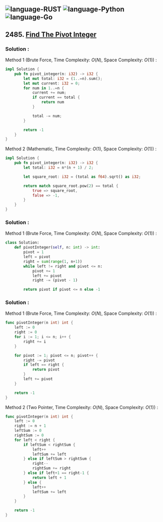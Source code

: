 ![language-RUST](https://img.shields.io/badge/RUST-8d4004?style=for-the-badge&logo=RUST)
![language-Python](https://img.shields.io/badge/Python-ffd43b?style=for-the-badge&logo=PYTHON)
![language-Go](https://img.shields.io/badge/Go-00add8?style=for-the-badge&logo=GO&logoColor=white)
---

## 2485. [Find The Pivot Integer](https://leetcode.com/problems/find-the-pivot-integer)

### Solution :

Method 1 (Brute Force, Time Complexity: $O(N)$, Space Complexity: $O(1)$) :
```rust
impl Solution {
    pub fn pivot_integer(n: i32) -> i32 {
        let mut total: i32 = (1..=n).sum();
        let mut current: i32 = 0;
        for num in 1..=n {
            current += num;
            if current == total {
                return num
            }

            total -= num;
        }

        return -1
    }
}
```

Method 2 (Mathematic, Time Complexity: $O(1)$, Space Complexity: $O(1)$) :
```rust
impl Solution {
    pub fn pivot_integer(n: i32) -> i32 {
        let total: i32 = n*(n + 1) / 2;

        let square_root: i32 = (total as f64).sqrt() as i32;

        return match square_root.pow(2) == total {
            true => square_root,
            false => -1,
        }
    }
}
```

### Solution :

Method 1 (Brute Force, Time Complexity: $O(N)$, Space Complexity: $O(1)$) :
```python
class Solution:
    def pivotInteger(self, n: int) -> int:
        pivot = 1
        left = pivot
        right = sum(range(1, n+1))
        while left != right and pivot <= n:
            pivot += 1
            left += pivot
            right -= (pivot - 1)

        return pivot if pivot <= n else -1
```

### Solution :

Method 1 (Brute Force, Time Complexity: $O(N)$, Space Complexity: $O(1)$) :
```go
func pivotInteger(n int) int {
    left := 0
    right := 0
    for i := 1; i <= n; i++ {
        right += i
    }

    for pivot := 1; pivot <= n; pivot++ {
        right -= pivot
        if left == right {
            return pivot
        }
        left += pivot
    }

    return -1
}
```

Method 2 (Two Pointer, Time Complexity: $O(N)$, Space Complexity: $O(1)$) :
```go
func pivotInteger(n int) int {
    left := 0
    right := n + 1
    leftSum := 0
    rightSum := 0
    for left < right {
        if leftSum < rightSum {
            left++
            leftSum += left
        } else if leftSum > rightSum {
            right--
            rightSum += right
        } else if left+1 == right-1 {
            return left + 1
        } else {
            left++
            leftSum += left
        }
    }

    return -1
}
```
